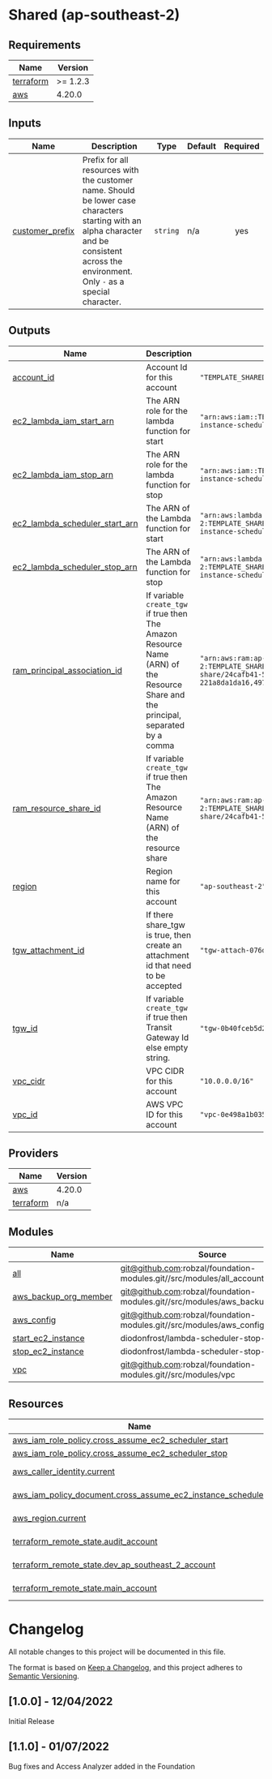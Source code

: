 
# Shared (ap-southeast-2)
## Requirements

| Name | Version |
|------|---------|
| <a name="requirement_terraform"></a> [terraform](#requirement\_terraform) | >= 1.2.3 |
| <a name="requirement_aws"></a> [aws](#requirement\_aws) | 4.20.0 |
## Inputs

| Name | Description | Type | Default | Required |
|------|-------------|------|---------|:--------:|
| <a name="input_customer_prefix"></a> [customer\_prefix](#input\_customer\_prefix) | Prefix for all resources with the customer name. Should be lower case characters starting with an alpha character and be consistent across the environment. Only `-` as a special character. | `string` | n/a | yes |
## Outputs

| Name | Description | Value | Sensitive |
|------|-------------|-------|:---------:|
| <a name="output_account_id"></a> [account\_id](#output\_account\_id) | Account Id for this account | `"TEMPLATE_SHARED_ACCOUNT"` | no |
| <a name="output_ec2_lambda_iam_start_arn"></a> [ec2\_lambda\_iam\_start\_arn](#output\_ec2\_lambda\_iam\_start\_arn) | The ARN role for the lambda function for start | `"arn:aws:iam::TEMPLATE_SHARED_ACCOUNT:role/ec2-instance-scheduler-start-scheduler-lambda"` | no |
| <a name="output_ec2_lambda_iam_stop_arn"></a> [ec2\_lambda\_iam\_stop\_arn](#output\_ec2\_lambda\_iam\_stop\_arn) | The ARN role for the lambda function for stop | `"arn:aws:iam::TEMPLATE_SHARED_ACCOUNT:role/ec2-instance-scheduler-stop-scheduler-lambda"` | no |
| <a name="output_ec2_lambda_scheduler_start_arn"></a> [ec2\_lambda\_scheduler\_start\_arn](#output\_ec2\_lambda\_scheduler\_start\_arn) | The ARN of the Lambda function for start | `"arn:aws:lambda:ap-southeast-2:TEMPLATE_SHARED_ACCOUNT:function:ec2-instance-scheduler-start"` | no |
| <a name="output_ec2_lambda_scheduler_stop_arn"></a> [ec2\_lambda\_scheduler\_stop\_arn](#output\_ec2\_lambda\_scheduler\_stop\_arn) | The ARN of the Lambda function for stop | `"arn:aws:lambda:ap-southeast-2:TEMPLATE_SHARED_ACCOUNT:function:ec2-instance-scheduler-stop"` | no |
| <a name="output_ram_principal_association_id"></a> [ram\_principal\_association\_id](#output\_ram\_principal\_association\_id) | If variable `create_tgw` if true then The Amazon Resource Name (ARN) of the Resource Share and the principal, separated by a comma | `"arn:aws:ram:ap-southeast-2:TEMPLATE_SHARED_ACCOUNT:resource-share/24cafb41-5f64-41d5-a3d8-221a8da1da16,497498761281"` | no |
| <a name="output_ram_resource_share_id"></a> [ram\_resource\_share\_id](#output\_ram\_resource\_share\_id) | If variable `create_tgw` if true then The Amazon Resource Name (ARN) of the resource share | `"arn:aws:ram:ap-southeast-2:TEMPLATE_SHARED_ACCOUNT:resource-share/24cafb41-5f64-41d5-a3d8-221a8da1da16"` | no |
| <a name="output_region"></a> [region](#output\_region) | Region name for this account | `"ap-southeast-2"` | no |
| <a name="output_tgw_attachment_id"></a> [tgw\_attachment\_id](#output\_tgw\_attachment\_id) | If there share\_tgw is true, then create an attachment id that need to be accepted | `"tgw-attach-076d9bc21a256bd16"` | no |
| <a name="output_tgw_id"></a> [tgw\_id](#output\_tgw\_id) | If variable `create_tgw` if true then Transit Gateway Id else empty string. | `"tgw-0b40fceb5d22273c4"` | no |
| <a name="output_vpc_cidr"></a> [vpc\_cidr](#output\_vpc\_cidr) | VPC CIDR for this account | `"10.0.0.0/16"` | no |
| <a name="output_vpc_id"></a> [vpc\_id](#output\_vpc\_id) | AWS VPC ID for this account | `"vpc-0e498a1b035773537"` | no |
## Providers

| Name | Version |
|------|---------|
| <a name="provider_aws"></a> [aws](#provider\_aws) | 4.20.0 |
| <a name="provider_terraform"></a> [terraform](#provider\_terraform) | n/a |
## Modules

| Name | Source | Version |
|------|--------|---------|
| <a name="module_all"></a> [all](#module\_all) | git@github.com:robzal/foundation-modules.git//src/modules/all_accounts | latest |
| <a name="module_aws_backup_org_member"></a> [aws\_backup\_org\_member](#module\_aws\_backup\_org\_member) | git@github.com:robzal/foundation-modules.git//src/modules/aws_backup_member | latest |
| <a name="module_aws_config"></a> [aws\_config](#module\_aws\_config) | git@github.com:robzal/foundation-modules.git//src/modules/aws_config | latest |
| <a name="module_start_ec2_instance"></a> [start\_ec2\_instance](#module\_start\_ec2\_instance) | diodonfrost/lambda-scheduler-stop-start/aws | 3.1.3 |
| <a name="module_stop_ec2_instance"></a> [stop\_ec2\_instance](#module\_stop\_ec2\_instance) | diodonfrost/lambda-scheduler-stop-start/aws | 3.1.3 |
| <a name="module_vpc"></a> [vpc](#module\_vpc) | git@github.com:robzal/foundation-modules.git//src/modules/vpc | latest |
## Resources

| Name | Type |
|------|------|
| [aws_iam_role_policy.cross_assume_ec2_scheduler_start](https://registry.terraform.io/providers/hashicorp/aws/4.20.0/docs/resources/iam_role_policy) | resource |
| [aws_iam_role_policy.cross_assume_ec2_scheduler_stop](https://registry.terraform.io/providers/hashicorp/aws/4.20.0/docs/resources/iam_role_policy) | resource |
| [aws_caller_identity.current](https://registry.terraform.io/providers/hashicorp/aws/4.20.0/docs/data-sources/caller_identity) | data source |
| [aws_iam_policy_document.cross_assume_ec2_instance_scheduler](https://registry.terraform.io/providers/hashicorp/aws/4.20.0/docs/data-sources/iam_policy_document) | data source |
| [aws_region.current](https://registry.terraform.io/providers/hashicorp/aws/4.20.0/docs/data-sources/region) | data source |
| [terraform_remote_state.audit_account](https://registry.terraform.io/providers/hashicorp/terraform/latest/docs/data-sources/remote_state) | data source |
| [terraform_remote_state.dev_ap_southeast_2_account](https://registry.terraform.io/providers/hashicorp/terraform/latest/docs/data-sources/remote_state) | data source |
| [terraform_remote_state.main_account](https://registry.terraform.io/providers/hashicorp/terraform/latest/docs/data-sources/remote_state) | data source |
# Changelog
All notable changes to this project will be documented in this file.

The format is based on [Keep a Changelog](https://keepachangelog.com/en/1.0.0/),
and this project adheres to [Semantic Versioning](https://semver.org/spec/v2.0.0.html).

## [1.0.0] - 12/04/2022
Initial Release

## [1.1.0] - 01/07/2022
Bug fixes and Access Analyzer added in the Foundation

